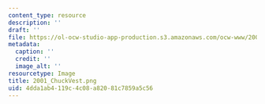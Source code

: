 ```yaml
---
content_type: resource
description: ''
draft: ''
file: https://ol-ocw-studio-app-production.s3.amazonaws.com/ocw-www/2001_chuckvest.png
metadata:
  caption: ''
  credit: ''
  image_alt: ''
resourcetype: Image
title: 2001_ChuckVest.png
uid: 4dda1ab4-119c-4c08-a820-81c7859a5c56
---
```

